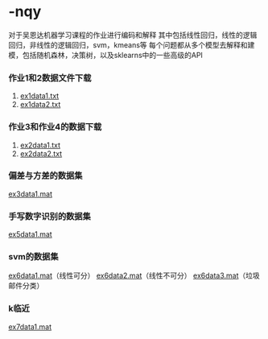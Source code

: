 # -nqy
对于吴恩达机器学习课程的作业进行编码和解释
其中包括线性回归，线性的逻辑回归，非线性的逻辑回归，svm，kmeans等
每个问题都从多个模型去解释和建模，包括随机森林，决策树，以及sklearns中的一些高级的API
### 作业1和2数据文件下载
1. [ex1data1.txt](https://github.com/nqy123/nqy/raw/main/ex2data1.txt)
2. [ex1data2.txt](https://github.com/nqy123/nqy/raw/main/ex2data2.txt)
###  作业3和作业4的数据下载
1. [ex2data1.txt](https://github.com/nqy123/nqy/raw/main/ex2data1.txt)
2. [ex2data2.txt](https://github.com/nqy123/nqy/raw/main/ex2data2.txt)
###  偏差与方差的数据集
[ex3data1.mat](https://github.com/nqy123/nqy/raw/main/ex3data1.mat)
###   手写数字识别的数据集
[ex5data1.mat](https://github.com/nqy123/nqy/raw/main/ex5data1.mat)
###   svm的数据集
[ex6data1.mat](https://github.com/nqy123/nqy/raw/main/ex6data1.mat)（线性可分）
[ex6data2.mat](https://github.com/nqy123/nqy/raw/main/ex6data2.mat)（线性不可分）
[ex6data3.mat](https://github.com/nqy123/nqy/raw/main/ex6data3.mat)（垃圾邮件分类）
###   k临近
[ex7data1.mat](https://github.com/nqy123/nqy/raw/main/ex7data1.mat)

